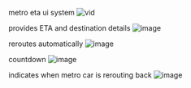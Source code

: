 metro eta ui system
![vid](https://github.com/user-attachments/assets/bcbd0021-dfb6-49c7-8fe5-891fea522465)


provides ETA and destination details
![image](https://github.com/user-attachments/assets/05026c97-7127-4f51-9dda-6217c55e0184)

reroutes automatically
![image](https://github.com/user-attachments/assets/f5357626-c4d3-4a78-9eb7-656c6cbbe8d1)

countdown
![image](https://github.com/user-attachments/assets/d948ade4-f1f3-4e49-9826-9f0252192b20)

indicates when metro car is rerouting back
![image](https://github.com/user-attachments/assets/64ab9439-3d7d-4f48-887f-25d808efea41)
